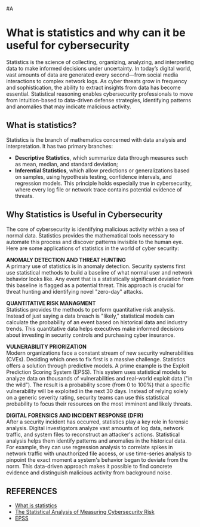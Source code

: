 #A
# What is statistics and why can it be useful for cybersecurity

Statistics is the science of collecting, organizing, analyzing, and interpreting data to make informed decisions under uncertainty. 
In today’s digital world, vast amounts of data are generated every second—from social media interactions to complex network logs. 
As cyber threats grow in frequency and sophistication, the ability to extract insights from data has become essential. 
Statistical reasoning enables cybersecurity professionals to move from intuition-based to data-driven defense strategies, identifying patterns and anomalies that may indicate malicious activity.

## What is statistics?
Statistics is the branch of mathematics concerned with data analysis and interpretation. It has two primary branches:
 - **Descriptive Statistics**, which summarize data through measures such as mean, median, and standard deviation;
 - **Inferential Statistics**, which allow predictions or generalizations based on samples, using hypothesis testing, confidence intervals, and regression models.
This principle holds especially true in cybersecurity, where every log file or network trace contains potential evidence of threats.

## Why Statistics is Useful in Cybersecurity
The core of cybersecurity is identifying malicious activity within a sea of normal data. 
Statistics provides the mathematical tools necessary to automate this process and discover patterns invisible to the human eye.
Here are some applications of statistics in the world of cyber security:

**ANOMALY DETECTION AND THREAT HUNTING** <br>
A primary use of statistics is in anomaly detection. Security systems first use statistical methods to build a baseline of what normal user and network behavior looks like. 
Any event that is a statistically significant deviation from this baseline is flagged as a potential threat. This approach is crucial for threat hunting and identifying novel "zero-day" attacks.

**QUANTITATIVE RISK MANAGMENT** <br>
Statistics provides the methods to perform quantitative risk analysis. Instead of just saying a data breach is "likely," statistical models can calculate the probability of 
an event based on historical data and industry trends. This quantitative data helps executives make informed decisions about investing in security controls and purchasing cyber insurance.

**VULNERABILITY PRIORIZATION** <br>
Modern organizations face a constant stream of new security vulnerabilities (CVEs). Deciding which ones to fix first is a massive challenge. 
Statistics offers a solution through predictive models. A prime example is the Exploit Prediction Scoring System (EPSS). 
This system uses statistical models to analyze data on thousands of vulnerabilities and real-world exploit data ("in the wild"). 
The result is a probability score (from 0 to 100%) that a specific vulnerability will be exploited in the next 30 days. 
Instead of relying solely on a generic severity rating, security teams can use this statistical probability to focus their resources on the most imminent and likely threats.

**DIGITAL FORENSICS AND INCIDENT RESPONSE (DFIR)** <br>
After a security incident has occurred, statistics play a key role in forensic analysis. Digital investigators analyze vast amounts of log data, network traffic, 
and system files to reconstruct an attacker's actions. Statistical analysis helps them identify patterns and anomalies in the historical data. 
For example, they can use regression analysis to correlate spikes in network traffic with unauthorized file access, or use time-series analysis to pinpoint the exact moment 
a system's behavior began to deviate from the norm. This data-driven approach makes it possible to find concrete evidence and distinguish malicious activity from background noise.

## REFERENCES
 - [What is statistics](https://en.wikipedia.org/wiki/Statistics)
 - [The Statistical Analysis of Measuring Cybersecurity Risk](https://www.zengrc.com/blog/the-statistical-analysis-of-measuring-cybersecurity-risk/)
 - [EPSS](https://www.first.org/epss/)
